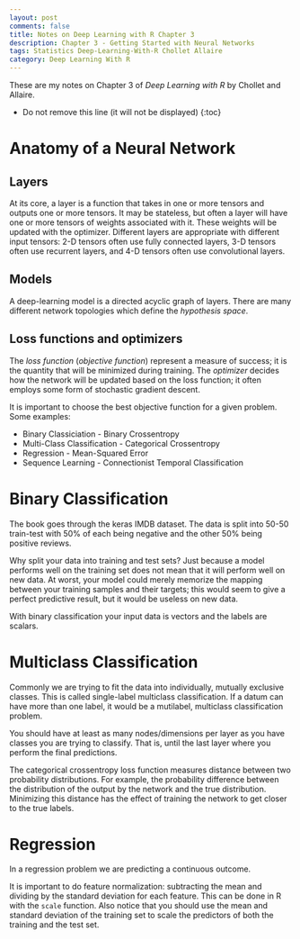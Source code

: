 ```yaml
---
layout: post
comments: false
title: Notes on Deep Learning with R Chapter 3
description: Chapter 3 - Getting Started with Neural Networks
tags: Statistics Deep-Learning-With-R Chollet Allaire
category: Deep Learning With R
---
```


These are my notes on Chapter 3 of _Deep Learning with R_ by Chollet and Allaire.


* Do not remove this line (it will not be displayed)
{:toc}

# Anatomy of a Neural Network

## Layers

At its core, a layer is a function that takes in one or more tensors and outputs one or more tensors. It may be stateless, but often a layer will have one or more tensors of weights associated with it. These weights will be updated with the optimizer. Different layers are appropriate with different input tensors: 2-D tensors often use fully connected layers, 3-D tensors often use recurrent layers, and 4-D tensors often use convolutional layers.


## Models
A deep-learning model is a directed acyclic graph of layers. There are many different network topologies which define the _hypothesis space_.

## Loss functions and optimizers
The _loss function_ (_objective function_) represent a measure of success; it is the quantity that will be minimized during training. The _optimizer_ decides how the network will be updated based on the loss function; it often employs some form of stochastic gradient descent.

It is important to choose the best objective function for a given problem. Some examples: 

* Binary Classiciation - Binary Crossentropy
* Multi-Class Classification - Categorical Crossentropy
* Regression - Mean-Squared Error
* Sequence Learning - Connectionist Temporal Classification


# Binary Classification
The book goes through the keras IMDB dataset. The data is split into 50-50 train-test with 50% of each being negative and the other 50% being positive reviews.

Why split your data into training and test sets? Just because a model performs well on the training set does not mean that it will perform well on new data. At worst, your model could merely memorize the mapping between your training samples and their targets; this would seem to give a perfect predictive result, but it would be useless on new data.

With binary classification your input data is vectors and the labels are scalars.

# Multiclass Classification
Commonly we are trying to fit the data into individually, mutually exclusive classes. This is called single-label multiclass classification. If a datum can have more than one label, it would be a mutilabel, multiclass classification problem.

You should have at least as many nodes/dimensions per layer as you have classes you are trying to classify. That is, until the last layer where you perform the final predictions.

The categorical crossentropy loss function measures distance between two probability distributions. For example, the probability difference between the distribution of the output by the network and the true distribution. Minimizing this distance has the effect of training the network to get closer to the true labels. 

# Regression
In a regression problem we are predicting a continuous outcome.

It is important to do feature normalization: subtracting the mean and dividing by the standard deviation for each feature. This can be done in R with the `scale` function. Also notice that you should use the mean and standard deviation of the training set to scale the predictors of both the training and the test set.